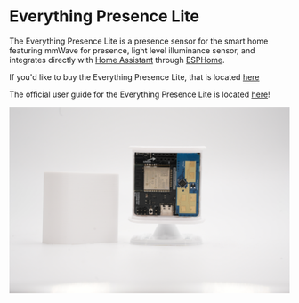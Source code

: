 # Everything Presence Lite

The Everything Presence Lite is a presence sensor for the smart home featuring mmWave for presence, light level illuminance sensor, and integrates directly with [Home Assistant](https://www.home-assistant.io/) through [ESPHome](https://esphome.io/).

If you'd like to buy the Everything Presence Lite, that is located [here](https://shop.everythingsmart.io/products/everything-presence-lite)

The official user guide for the Everything Presence Lite is located [here](https://everythingsmarthome.github.io/everything-presence-lite/)!

![Everything Presence One](static/images/everything-presence-lite-front-shot-no-cover.jpg)
